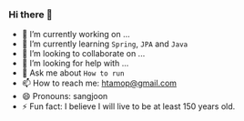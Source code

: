 ### Hi there 👋

- 🔭 I’m currently working on ...
- 🌱 I’m currently learning `Spring`, `JPA` and `Java`
- 👯 I’m looking to collaborate on ...
- 🤔 I’m looking for help with ...
- 💬 Ask me about `How to run`
- 📫 How to reach me: htamop@gmail.com
- 😄 Pronouns: sangjoon
- ⚡ Fun fact: I believe I will live to be at least 150 years old.
